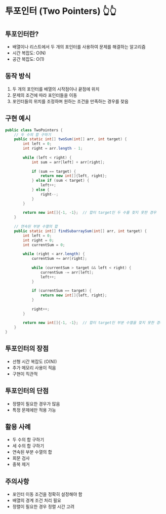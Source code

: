 # 투포인터 (Two Pointers) 👆👆

## 투포인터란?
- 배열이나 리스트에서 두 개의 포인터를 사용하여 문제를 해결하는 알고리즘
- 시간 복잡도: O(N)
- 공간 복잡도: O(1)

## 동작 방식
1. 두 개의 포인터를 배열의 시작점이나 끝점에 위치
2. 문제의 조건에 따라 포인터들을 이동
3. 포인터들의 위치를 조정하며 원하는 조건을 만족하는 경우를 찾음

## 구현 예시
```java
public class TwoPointers {
    // 두 수의 합 구하기
    public static int[] twoSum(int[] arr, int target) {
        int left = 0;
        int right = arr.length - 1;
        
        while (left < right) {
            int sum = arr[left] + arr[right];
            
            if (sum == target) {
                return new int[]{left, right};
            } else if (sum < target) {
                left++;
            } else {
                right--;
            }
        }
        
        return new int[]{-1, -1};  // 합이 target인 두 수를 찾지 못한 경우
    }
    
    // 연속된 부분 수열의 합
    public static int[] findSubarraySum(int[] arr, int target) {
        int left = 0;
        int right = 0;
        int currentSum = 0;
        
        while (right < arr.length) {
            currentSum += arr[right];
            
            while (currentSum > target && left < right) {
                currentSum -= arr[left];
                left++;
            }
            
            if (currentSum == target) {
                return new int[]{left, right};
            }
            
            right++;
        }
        
        return new int[]{-1, -1};  // 합이 target인 부분 수열을 찾지 못한 경우
    }
}
```

## 투포인터의 장점
- 선형 시간 복잡도 (O(N))
- 추가 메모리 사용이 적음
- 구현이 직관적

## 투포인터의 단점
- 정렬이 필요한 경우가 많음
- 특정 문제에만 적용 가능

## 활용 사례
- 두 수의 합 구하기
- 세 수의 합 구하기
- 연속된 부분 수열의 합
- 회문 검사
- 중복 제거

## 주의사항
- 포인터 이동 조건을 정확히 설정해야 함
- 배열의 경계 조건 처리 필요
- 정렬이 필요한 경우 정렬 시간 고려 